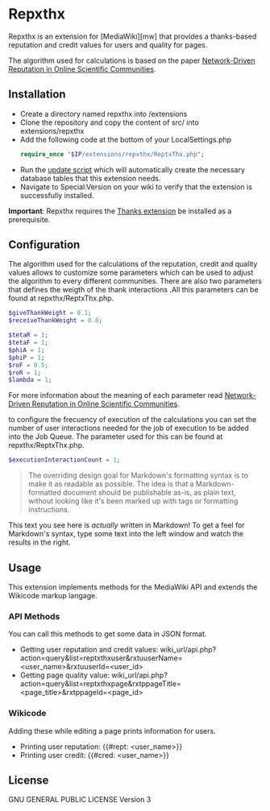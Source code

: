 # Repxthx

Repxthx is an extension for [MediaWiki][mw] that provides a thanks-based reputation and credit values for users and quality for pages.

The algorithm used for calculations is based on the paper [Network-Driven Reputation in Online Scientific Communities][algPaper].

## Installation

- Create a directory named repxthx into /extensions 
- Clone the repository and copy the content of src/ into extensions/repxthx
- Add the following code at the bottom of your LocalSettings.php
    ```php
    require_once "$IP/extensions/repxthx/ReptxThx.php";
    ```
- Run the [update script][upsmw] which will automatically create the necessary database tables that this extension needs.
- Navigate to Special:Version on your wiki to verify that the extension is successfully installed.

**Important**: Repxthx requires the [Thanks extension][thanksEx] be installed as a prerequisite.

## Configuration

The algorithm used for the calculations of the reputation, credit and quality values allows to customize some parameters which can be used to adjust the algorithm to every different communities. There are also two parameters that defines the weigth of the thank interactions .All this parameters can be found at repxthx/ReptxThx.php.
```php
$giveThankWeight = 0.1;
$receiveThankWeight = 0.8;

$tetaR = 1;
$tetaF = 1;
$phiA = 1;
$phiP = 1;
$roF = 0.5;
$roR = 1;
$lambda = 1;
```

For more information about the meaning of each parameter read [Network-Driven Reputation in Online Scientific Communities][algPaper].

to configure the frecuency of execution of the calculations you can set the number of user interactions needed for the job of execution to be added into the Job Queue. The parameter used for this can be found at repxthx/ReptxThx.php.
```php
$executionInteractionCount = 1;
```

> The overriding design goal for Markdown's
> formatting syntax is to make it as readable
> as possible. The idea is that a
> Markdown-formatted document should be
> publishable as-is, as plain text, without
> looking like it's been marked up with tags
> or formatting instructions.

This text you see here is *actually* written in Markdown! To get a feel for Markdown's syntax, type some text into the left window and watch the results in the right.

## Usage

This extension implements methods for the MediaWiki API and extends the Wikicode markup langage.

### API Methods
You can call this methods to get some data in JSON format.

- Getting user reputation and credit values: wiki_url/api.php?action=query&list=reptxthxuser&rxtuuserName=<user_name>&rxtuuserId=<user_id>
- Getting page quality value: wiki_url/api.php?action=query&list=reptxthxpage&rxtppageTitle=<page_title>&rxtppageId=<page_id>
    
### Wikicode

Adding these while editing a page prints information for users.

- Printing user reputation: {{#rept: <user_name>}}
- Printing user credit: {{#cred: <user_name>}}

## License

GNU GENERAL PUBLIC LICENSE Version 3

   [upsmw]: <https://www.mediawiki.org/wiki/Manual:Update.php>
   [algPaper]:<http://journals.plos.org/plosone/article?id=10.1371/journal.pone.0112022>
   [thanksEx]: <https://www.mediawiki.org/wiki/Extension:Thanks/es>
   
